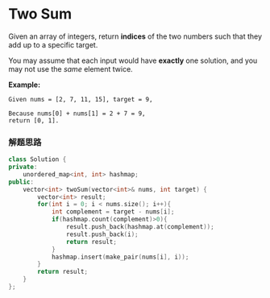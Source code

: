 # Two Sum
Given an array of integers, return **indices** of the two numbers such that they add up to a specific target.

You may assume that each input would have **exactly** one solution, and you may not use the *same* element twice.

**Example:**

```
Given nums = [2, 7, 11, 15], target = 9,

Because nums[0] + nums[1] = 2 + 7 = 9,
return [0, 1].
```
### 解题思路



```C++
class Solution {
private:
    unordered_map<int, int> hashmap;
public:
    vector<int> twoSum(vector<int>& nums, int target) {
        vector<int> result;
        for(int i = 0; i < nums.size(); i++){
            int complement = target - nums[i];
            if(hashmap.count(complement)>0){
                result.push_back(hashmap.at(complement));
                result.push_back(i);
                return result;
            }
            hashmap.insert(make_pair(nums[i], i));
        }
        return result;
    }
};
```